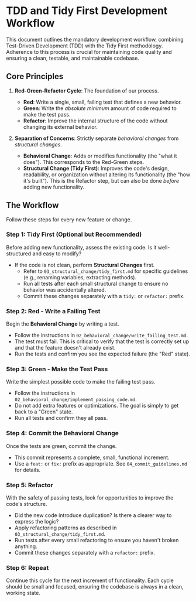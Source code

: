 # TDD and Tidy First Development Workflow

This document outlines the mandatory development workflow, combining Test-Driven Development (TDD) with the Tidy First methodology. Adherence to this process is crucial for maintaining code quality and ensuring a clean, testable, and maintainable codebase.

## Core Principles

1.  **Red-Green-Refactor Cycle**: The foundation of our process.
    *   **Red**: Write a single, small, failing test that defines a new behavior.
    *   **Green**: Write the *absolute minimum* amount of code required to make the test pass.
    *   **Refactor**: Improve the internal structure of the code without changing its external behavior.

2.  **Separation of Concerns**: Strictly separate *behavioral changes* from *structural changes*.
    *   **Behavioral Change**: Adds or modifies functionality (the "what it does"). This corresponds to the Red-Green steps.
    *   **Structural Change (Tidy First)**: Improves the code's design, readability, or organization without altering its functionality (the "how it's built"). This is the Refactor step, but can also be done *before* adding new functionality.

## The Workflow

Follow these steps for every new feature or change.

### Step 1: Tidy First (Optional but Recommended)

Before adding new functionality, assess the existing code. Is it well-structured and easy to modify?

*   If the code is not clean, perform **Structural Changes** first.
    *   Refer to `03_structural_change/tidy_first.md` for specific guidelines (e.g., renaming variables, extracting methods).
    *   Run all tests after each small structural change to ensure no behavior was accidentally altered.
    *   Commit these changes separately with a `tidy:` or `refactor:` prefix.

### Step 2: Red - Write a Failing Test

Begin the **Behavioral Change** by writing a test.

*   Follow the instructions in `02_behavioral_change/write_failing_test.md`.
*   The test must fail. This is critical to verify that the test is correctly set up and that the feature doesn't already exist.
*   Run the tests and confirm you see the expected failure (the "Red" state).

### Step 3: Green - Make the Test Pass

Write the simplest possible code to make the failing test pass.

*   Follow the instructions in `02_behavioral_change/implement_passing_code.md`.
*   Do not add extra features or optimizations. The goal is simply to get back to a "Green" state.
*   Run all tests and confirm they all pass.

### Step 4: Commit the Behavioral Change

Once the tests are green, commit the change.

*   This commit represents a complete, small, functional increment.
*   Use a `feat:` or `fix:` prefix as appropriate. See `04_commit_guidelines.md` for details.

### Step 5: Refactor

With the safety of passing tests, look for opportunities to improve the code's structure.

*   Did the new code introduce duplication? Is there a clearer way to express the logic?
*   Apply refactoring patterns as described in `03_structural_change/tidy_first.md`.
*   Run tests after every small refactoring to ensure you haven't broken anything.
*   Commit these changes separately with a `refactor:` prefix.

### Step 6: Repeat

Continue this cycle for the next increment of functionality. Each cycle should be small and focused, ensuring the codebase is always in a clean, working state.
